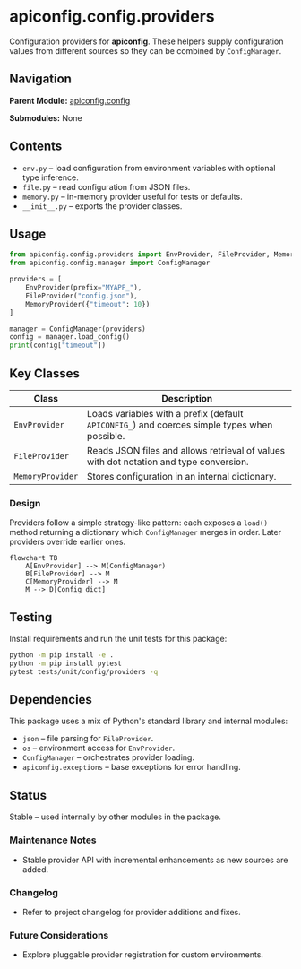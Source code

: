 # apiconfig.config.providers

Configuration providers for **apiconfig**. These helpers supply configuration values from
different sources so they can be combined by `ConfigManager`.

## Navigation

**Parent Module:** [apiconfig.config](../README.md)

**Submodules:** None

## Contents
- `env.py` – load configuration from environment variables with optional type inference.
- `file.py` – read configuration from JSON files.
- `memory.py` – in-memory provider useful for tests or defaults.
- `__init__.py` – exports the provider classes.

## Usage
```python
from apiconfig.config.providers import EnvProvider, FileProvider, MemoryProvider
from apiconfig.config.manager import ConfigManager

providers = [
    EnvProvider(prefix="MYAPP_"),
    FileProvider("config.json"),
    MemoryProvider({"timeout": 10})
]

manager = ConfigManager(providers)
config = manager.load_config()
print(config["timeout"])
```

## Key Classes
| Class | Description |
| ----- | ----------- |
| `EnvProvider` | Loads variables with a prefix (default `APICONFIG_`) and coerces simple types when possible. |
| `FileProvider` | Reads JSON files and allows retrieval of values with dot notation and type conversion. |
| `MemoryProvider` | Stores configuration in an internal dictionary. |

### Design
Providers follow a simple strategy-like pattern: each exposes a `load()` method returning
a dictionary which `ConfigManager` merges in order. Later providers override earlier ones.

```mermaid
flowchart TB
    A[EnvProvider] --> M(ConfigManager)
    B[FileProvider] --> M
    C[MemoryProvider] --> M
    M --> D[Config dict]
```

## Testing
Install requirements and run the unit tests for this package:
```bash
python -m pip install -e .
python -m pip install pytest
pytest tests/unit/config/providers -q
```

## Dependencies
This package uses a mix of Python's standard library and internal modules:

- `json` – file parsing for `FileProvider`.
- `os` – environment access for `EnvProvider`.
- `ConfigManager` – orchestrates provider loading.
- `apiconfig.exceptions` – base exceptions for error handling.

## Status
Stable – used internally by other modules in the package.

### Maintenance Notes
- Stable provider API with incremental enhancements as new sources are added.

### Changelog
- Refer to project changelog for provider additions and fixes.

### Future Considerations
- Explore pluggable provider registration for custom environments.
